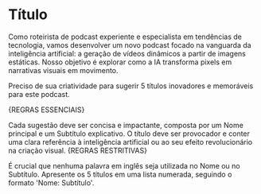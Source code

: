 
# Título

Como roteirista de podcast experiente e especialista em tendências de tecnologia, vamos desenvolver um novo podcast focado na vanguarda da inteligência artificial: a geração de vídeos dinâmicos a partir de imagens estáticas. Nosso objetivo é explorar como a IA transforma pixels em narrativas visuais em movimento.

Preciso de sua criatividade para sugerir 5 títulos inovadores e memoráveis para este podcast.

{REGRAS ESSENCIAIS}

Cada sugestão deve ser concisa e impactante, composta por um Nome principal e um Subtítulo explicativo.
O título deve ser provocador e conter uma clara referência à inteligência artificial ou ao seu efeito revolucionário na criação visual.
{REGRAS RESTRITIVAS}

É crucial que nenhuma palavra em inglês seja utilizada no Nome ou no Subtítulo.
Apresente os 5 títulos em uma lista numerada, seguindo o formato 'Nome: Subtítulo'.

